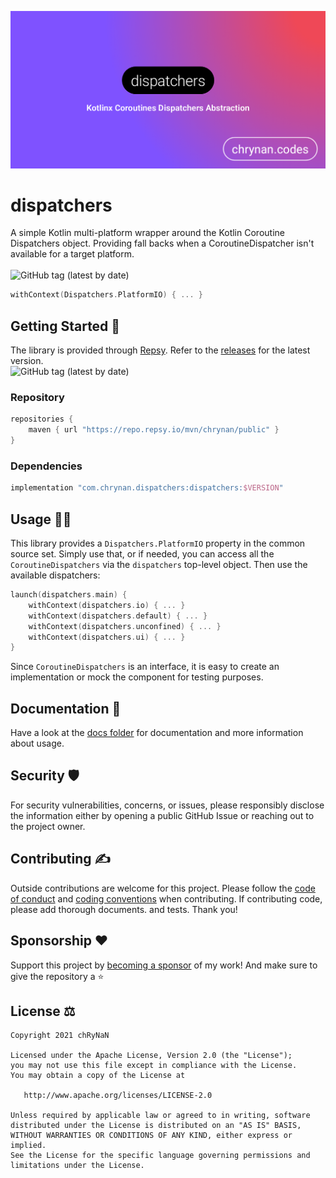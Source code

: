 ![presentation](assets/dispatchers_logo.png)

# dispatchers

A simple Kotlin multi-platform wrapper around the Kotlin Coroutine Dispatchers object. Providing fall backs when a
CoroutineDispatcher isn't available for a target platform. <br/><br/>
<img alt="GitHub tag (latest by date)" src="https://img.shields.io/github/v/tag/chrynan/dispatchers">

```kotlin
withContext(Dispatchers.PlatformIO) { ... }
```

## Getting Started 🏁

The library is provided through [Repsy](https://repsy.io). Refer to
the [releases](https://github.com/chRyNaN/dispatchers/releases) for the latest version. <br/>
<img alt="GitHub tag (latest by date)" src="https://img.shields.io/github/v/tag/chrynan/dispatchers">

### Repository

```groovy
repositories {
    maven { url "https://repo.repsy.io/mvn/chrynan/public" }
}
```

### Dependencies

```groovy
implementation "com.chrynan.dispatchers:dispatchers:$VERSION"
```

## Usage 👨‍💻

This library provides a `Dispatchers.PlatformIO` property in the common source set. Simply use that, or if needed, you
can access all the `CoroutineDispatchers` via the `dispatchers` top-level object. Then use the available dispatchers:

```kotlin
launch(dispatchers.main) {
    withContext(dispatchers.io) { ... }
    withContext(dispatchers.default) { ... }
    withContext(dispatchers.unconfined) { ... }
    withContext(dispatchers.ui) { ... }
}
```

Since `CoroutineDispatchers` is an interface, it is easy to create an implementation or mock the component for testing
purposes.

## Documentation 📃

Have a look at the [docs folder](docs) for documentation and more information about usage.

## Security 🛡️

For security vulnerabilities, concerns, or issues, please responsibly disclose the information either by opening a
public GitHub Issue or reaching out to the project owner.

## Contributing ✍️

Outside contributions are welcome for this project. Please follow the [code of conduct](CODE_OF_CONDUCT.md)
and [coding conventions](CODING_CONVENTIONS.md) when contributing. If contributing code, please add thorough documents.
and tests. Thank you!

## Sponsorship ❤️

Support this project by [becoming a sponsor](https://www.buymeacoffee.com/chrynan) of my work! And make sure to give the
repository a ⭐

## License ⚖️

```
Copyright 2021 chRyNaN

Licensed under the Apache License, Version 2.0 (the "License");
you may not use this file except in compliance with the License.
You may obtain a copy of the License at

   http://www.apache.org/licenses/LICENSE-2.0

Unless required by applicable law or agreed to in writing, software
distributed under the License is distributed on an "AS IS" BASIS,
WITHOUT WARRANTIES OR CONDITIONS OF ANY KIND, either express or implied.
See the License for the specific language governing permissions and
limitations under the License.
```
